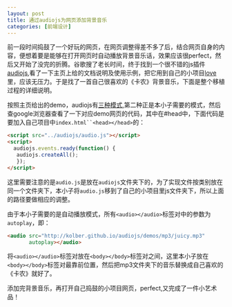 ```yaml
---
layout: post
title: 通过audiojs为网页添加背景音乐
categories: [前端设计]
---
```


前一段时间捣鼓了一个好玩的网页，在网页调整得差不多了后，结合网页自身的内容，便想着要是能够在打开网页时自动播放背景音乐话，效果应该很perfect，然后又开始了没完的折腾。谷歌搜了老长时间，终于找到一个很不错的js插件[audiojs](http://kolber.github.io/audiojs/),看了一下主页上给的文档说明及使用示例，把它用到自己的小项目[love](https://github.com/willard-yuan/love)里，应该无压力。于是找了一首自己很喜欢的《卡农》背景音乐，下面是整个移植过程的详细说明。

按照主页给出的demo，audiojs有[三种模式](http://kolber.github.io/audiojs/demos/test3.html),第二种正是本小子需要的模式，然后查google浏览器查看了一下对应demo网页的代码，其中在#head中，下面代码是要加入自己项目中`index.html``<head></head>`的：

```html
<script src="../audiojs/audio.js"></script>
<script>
  audiojs.events.ready(function() {
   audiojs.createAll();
   });
</script>
```

这里需要注意的是`audio.js`是放在`audiojs`文件夹下的，为了实现文件按类别放在同一个文件夹下，本小子将`audio.js`移到了自己的小项目里js文件夹下，所以上面的路径要做相应的调整。

由于本小子需要的是自动播放模式，所有`<audio></audio>`标签对中的参数为`autoplay`，即：

```html
<audio src="http://kolber.github.io/audiojs/demos/mp3/juicy.mp3"
       autoplay></audio>
```

将`<audio></audio>`标签对放在`<body></body>`标签对之间，这里本小子放在`<body></body>`标签对最靠前位置，然后把mp3文件夹下的音乐替换成自己喜欢的《卡农》就好了。

添加完背景音乐，再打开自己捣鼓的小项目网页，perfect,又完成了一件小艺术品！
